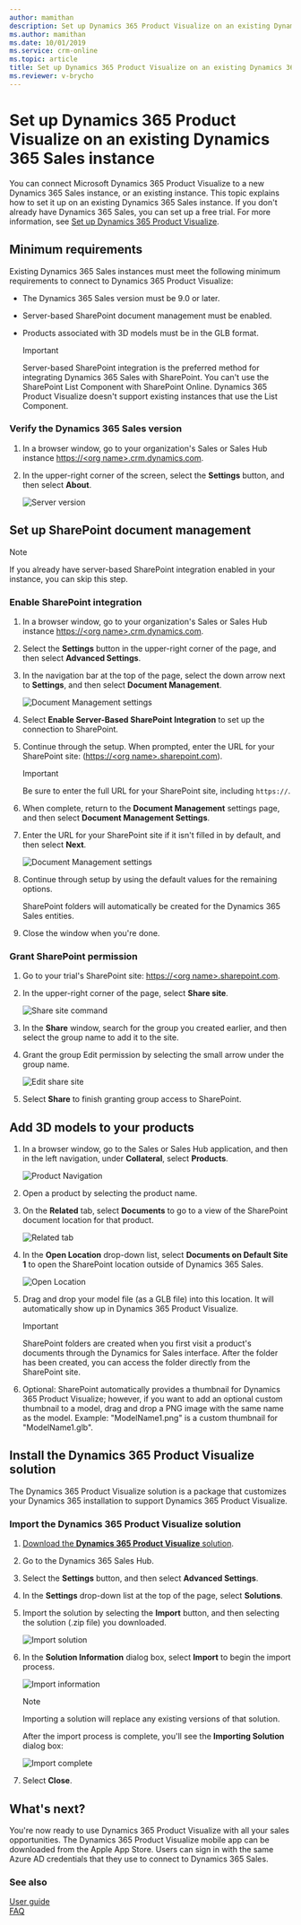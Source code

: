 ```yaml
---
author: mamithan
description: Set up Dynamics 365 Product Visualize on an existing Dynamics 365 Sales instance
ms.author: mamithan
ms.date: 10/01/2019
ms.service: crm-online
ms.topic: article
title: Set up Dynamics 365 Product Visualize on an existing Dynamics 365 Sales instance
ms.reviewer: v-brycho
---
```


# Set up Dynamics 365 Product Visualize on an existing Dynamics 365 Sales instance

You can connect Microsoft Dynamics 365 Product Visualize to a new Dynamics 365 Sales instance, or an existing instance. This topic explains how to set it up on an existing Dynamics 365 Sales instance. If you don't already have Dynamics 365 Sales, you can set up a free trial. For more information, see [Set up Dynamics 365 Product Visualize](setup.md). 

## Minimum requirements

Existing Dynamics 365 Sales instances must meet the following minimum requirements to connect to Dynamics 365 Product Visualize:

- The Dynamics 365 Sales version must be 9.0 or later.

- Server-based SharePoint document management must be enabled.

- Products associated with 3D models must be in the GLB format.

    > [!IMPORTANT]
    > Server-based SharePoint integration is the preferred method for integrating Dynamics 365 Sales with SharePoint. You can't use the SharePoint List Component with SharePoint Online. Dynamics 365 Product Visualize doesn't support existing instances that use the List Component.

### Verify the Dynamics 365 Sales version

1. In a browser window, go to your organization's Sales or Sales Hub instance [https://\<org name>.crm.dynamics.com]().

2. In the upper-right corner of the screen, select the **Settings** button, and then select **About**.

   ![Server version](media/sales-version.PNG "Server version")

## Set up SharePoint document management

   > [!NOTE] 
   > If you already have server-based SharePoint integration enabled in your instance, you can skip this step.

### Enable SharePoint integration

1. In a browser window, go to your organization's Sales or Sales Hub instance [https://\<org name>.crm.dynamics.com]().

2. Select the **Settings** button in the upper-right corner of the page, and then select __Advanced Settings__.

3. In the navigation bar at the top of the page, select the down arrow next to __Settings__, and then select __Document Management__.

   ![Document Management settings](media/sharepoint.PNG "Document Managment settings")

4. Select __Enable Server-Based SharePoint Integration__ to set up the connection to SharePoint.

5. Continue through the setup. When prompted, enter the URL for your SharePoint site: ([https://\<org name>.sharepoint.com]()).

   > [!IMPORTANT]
   > Be sure to enter the full URL for your SharePoint site, including `https://`.

6. When complete, return to the __Document Management__ settings page, and then select __Document Management Settings__.

7. Enter the URL for your SharePoint site if it isn't filled in by default, and then select __Next__.

   ![Document Management settings](media/document-management-settings.PNG "Document Management settings")

8. Continue through setup by using the default values for the remaining options.

   SharePoint folders will automatically be created for the Dynamics 365 Sales entities.

9. Close the window when you're done.

### Grant SharePoint permission

1. Go to your trial's SharePoint site: [https://\<org name\>.sharepoint.com]().

2. In the upper-right corner of the page, select **Share site**.

   ![Share site command](media/share-site.PNG "Share site command")

3. In the **Share** window, search for the group you created earlier, and then select the group name to add it to the site.

4. Grant the group Edit permission by selecting the small arrow under the group name.

   ![Edit share site](media/edit-share-site.PNG "Edit the share site settings")

5. Select **Share** to finish granting group access to SharePoint.

## Add 3D models to your products

1. In a browser window, go to the Sales or Sales Hub application, and then in the left navigation, under **Collateral**, select **Products**.

   ![Product Navigation](media/products-navigation.PNG "Product navigation")

2. Open a product by selecting the product name.

3. On the __Related__ tab, select __Documents__ to go to a view of the SharePoint document location for that product.

   ![Related tab](media/related-documents.PNG "Related tab")

4. In the __Open Location__ drop-down list, select __Documents on Default Site 1__ to open the SharePoint location outside of Dynamics 365 Sales.

   ![Open Location](media/open-location.PNG "Open location")

5. Drag and drop your model file (as a GLB file) into this location. It will automatically show up in Dynamics 365 Product Visualize.

   > [!IMPORTANT]
   > SharePoint folders are created when you first visit a product's documents through the Dynamics for Sales interface. After the folder has been created, you can access the folder directly from the SharePoint site.

6. Optional: SharePoint automatically provides a thumbnail for Dynamics 365 Product Visualize; however, if you want to add an optional custom thumbnail to a model, drag and drop a PNG image with the same name as the model. Example: "ModelName1.png" is a custom thumbnail for "ModelName1.glb".

## Install the Dynamics 365 Product Visualize solution

The Dynamics 365 Product Visualize solution is a package that customizes your Dynamics 365 installation to support Dynamics 365 Product Visualize.

### Import the Dynamics 365 Product Visualize solution

1. [Download the **Dynamics 365 Product Visualize** solution](https://download.microsoft.com/download/F/D/E/FDEE4BA0-F7E5-4FBD-80C1-E670F9F397BA/ProductVisualize.Solution.zip).

2. Go to the Dynamics 365 Sales Hub.

2. Select the **Settings** button, and then select **Advanced Settings**.

3. In the **Settings** drop-down list at the top of the page, select **Solutions**.

5. Import the solution by selecting the **Import** button, and then selecting the solution (.zip file) you downloaded.

   ![Import solution](media/import-solution.PNG "Import solution")
 
6. In the **Solution Information** dialog box, select **Import** to begin the import process.

   ![Import information](media/import-information.PNG "Import information")
   
    > [!NOTE]
    > Importing a solution will replace any existing versions of that solution.
    
    After the import process is complete, you'll see the **Importing Solution** dialog box:

   ![Import complete](media/import-complete.PNG "Import complete")

7. Select **Close**.

## What's next?
You're now ready to use Dynamics 365 Product Visualize with all your sales opportunities. The Dynamics 365 Product Visualize mobile app can be downloaded from the Apple App Store. Users can sign in with the same Azure AD credentials that they use to connect to Dynamics 365 Sales.
  
### See also

[User guide](user-guide.md)<br>
[FAQ](faq.md)
